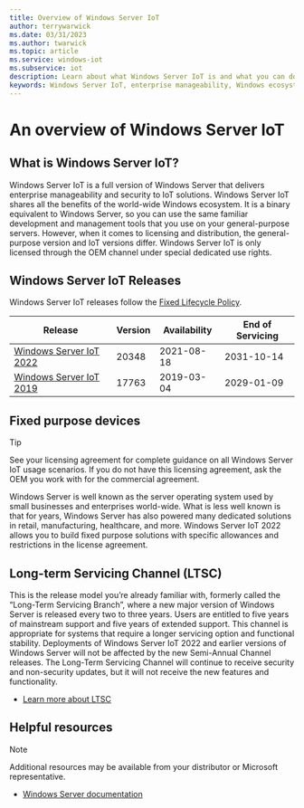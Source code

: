 ```yaml
---
title: Overview of Windows Server IoT
author: terrywarwick
ms.date: 03/31/2023
ms.author: twarwick
ms.topic: article
ms.service: windows-iot
ms.subservice: iot
description: Learn about what Windows Server IoT is and what you can do with it.
keywords: Windows Server IoT, enterprise manageability, Windows ecosystem, IoT
---
```


# An overview of Windows Server IoT

## What is Windows Server IoT?

Windows Server IoT is a full version of Windows Server that delivers enterprise manageability and security to IoT solutions. Windows Server IoT shares all the benefits of the world-wide Windows ecosystem. It is a binary equivalent to Windows Server, so you can use the same familiar development and management tools that you use on your general-purpose servers. However, when it comes to licensing and distribution, the general-purpose version and IoT versions differ.  Windows Server IoT is only licensed through the OEM channel under special dedicated use rights.

## Windows Server IoT Releases

Windows Server IoT releases follow the [Fixed Lifecycle Policy](/lifecycle/policies/fixed).

| Release                             | Version | Availability | End of Servicing |
| ----------------------------------- | ----- | ------------ | ---------------- |
| [Windows Server IoT 2022](/lifecycle/products/windows-server-iot-2022) | 20348 | 2021-08-18   | 2031-10-14       |
| [Windows Server IoT 2019](/lifecycle/products/windows-server-iot-2019) | 17763 | 2019-03-04   | 2029-01-09       |

## Fixed purpose devices

> [!TIP]
> See your licensing agreement for complete guidance on all Windows Server IoT usage scenarios. If you do not have this licensing agreement, ask the OEM you work with for the commercial agreement.

Windows Server is well known as the server operating system used by small businesses and enterprises world-wide. What is less well known is that for years, Windows Server has also powered many dedicated solutions in retail, manufacturing, healthcare, and more. Windows Server IoT 2022 allows you to build fixed purpose solutions with specific allowances and restrictions in the license agreement.

## Long-term Servicing Channel (LTSC)

This is the release model you’re already familiar with, formerly called the “Long-Term Servicing Branch”, where a new major version of Windows Server is released every two to three years. Users are entitled to five years of mainstream support and five years of extended support. This channel is appropriate for systems that require a longer servicing option and functional stability. Deployments of Windows Server IoT 2022 and earlier versions of Windows Server will not be affected by the new Semi-Annual Channel releases. The Long-Term Servicing Channel will continue to receive security and non-security updates, but it will not receive the new features and functionality.

* [Learn more about LTSC](/windows-server/get-started-19/servicing-channels-19#long-term-servicing-channel-ltsc)

## Helpful resources

> [!NOTE]
> Additional resources may be available from your distributor or Microsoft representative.

* [Windows Server documentation](/windows-server/index)

